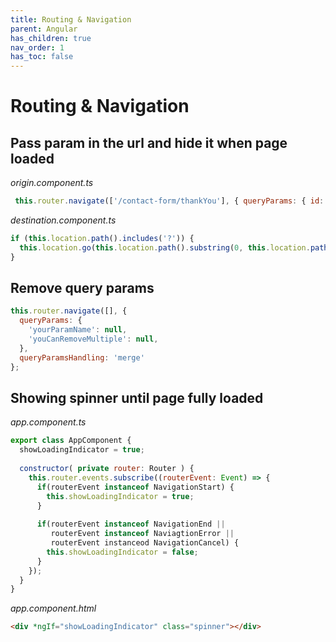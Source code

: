 ```yaml
---
title: Routing & Navigation
parent: Angular
has_children: true
nav_order: 1
has_toc: false
---
```


# Routing & Navigation
## Pass param in the url and hide it when page loaded
_origin.component.ts_
```javascript 
 this.router.navigate(['/contact-form/thankYou'], { queryParams: { id: id } });
```
_destination.component.ts_
```javascript
if (this.location.path().includes('?')) {
  this.location.go(this.location.path().substring(0, this.location.path().indexOf('?')));
}
```

## Remove query params
```javascript 
this.router.navigate([], {
  queryParams: {
    'yourParamName': null,
    'youCanRemoveMultiple': null,
  },
  queryParamsHandling: 'merge'
};
```

## Showing spinner until page fully loaded
_app.component.ts_
``` javascript
export class AppComponent {
  showLoadingIndicator = true;
  
  constructor( private router: Router ) {
    this.router.events.subscribe((routerEvent: Event) => {
      if(routerEvent instanceof NavigationStart) {
        this.showLoadingIndicator = true;
      }
      
      if(routerEvent instanceof NavigationEnd ||
         routerEvent instanceof NaviagtionError ||
         routerEvent instanceod NavigationCancel) {
        this.showLoadingIndicator = false;   
      }
    });
  }
}
``` 

_app.component.html_
``` html
<div *ngIf="showLoadingIndicator" class="spinner"></div>
```
